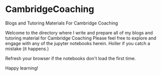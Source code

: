 # CambridgeCoaching
 Blogs and Tutoring Materials For Cambridge Coaching

 Welcome to the directory where I write and prepare all of my blogs and tutoring material for Cambridge Coaching
 Please feel free to explore and engage with any of the jupyter notebooks herein.
 Holler if you catch a mistake (it happens.)

 Refresh your browser if the notebooks don't load the first time.

 Happy learning!